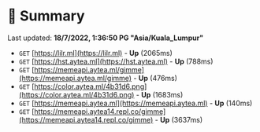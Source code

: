 # 📖 Summary
Last updated: **18/7/2022, 1:36:50 PG "Asia/Kuala_Lumpur"**

- `GET` [https://lilr.ml](https://lilr.ml) - **Up** (2065ms)
- `GET` [https://hst.aytea.ml](https://hst.aytea.ml) - **Up** (788ms)
- `GET` [https://memeapi.aytea.ml/gimme](https://memeapi.aytea.ml/gimme) - **Up** (476ms)
- `GET` [https://color.aytea.ml/4b31d6.png](https://color.aytea.ml/4b31d6.png) - **Up** (1683ms)
- `GET` [https://memeapi.aytea.ml](https://memeapi.aytea.ml) - **Up** (140ms)
- `GET` [https://memeapi.aytea14.repl.co/gimme](https://memeapi.aytea14.repl.co/gimme) - **Up** (3637ms)
